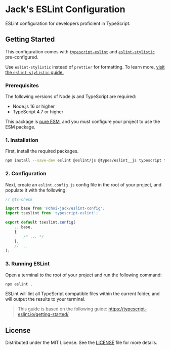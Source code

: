 # Jack's ESLint Configuration

ESLint configuration for developers proficient in TypeScript.

## Getting Started

This configuration comes with [`typescript-eslint`](https://typescript-eslint.io/) and [`eslint-stylistic`](https://eslint.style/) pre-configured.

Use `eslint-stylistic` instead of `prettier` for formatting. To learn more, [visit the `eslint-stylistic` guide.](https://eslint.style/guide/why)

### Prerequisites

The following versions of Node.js and TypeScript are required:

- Node.js 16 or higher
- TypeScript 4.7 or higher

This package is [pure ESM](https://gist.github.com/sindresorhus/a39789f98801d908bbc7ff3ecc99d99c), and you must configure your project to use the ESM package.

### 1. Installation

First, install the required packages.

```sh
npm install --save-dev eslint @eslint/js @types/eslint__js typescript typescript-eslint @stylistic/eslint-plugin @choi-jack/eslint-config
```

### 2. Configuration

Next, create an `eslint.config.js` config file in the root of your project, and populate it with the following:

```typescript
// @ts-check

import base from '@choi-jack/eslint-config';
import tseslint from 'typescript-eslint';

export default tseslint.config(
    ...base,
    {
        /* ... */
    },
    // ...
);
```

### 3. Running ESLint

Open a terminal to the root of your project and run the following command:

```sh
npx eslint .
```

ESLint will lint all TypeScript compatible files within the current folder, and will output the results to your terminal.

> This guide is based on the following guide: <https://typescript-eslint.io/getting-started/>

## License

Distributed under the MIT License. See the [LICENSE](https://github.com/choi-jack/eslint-config/blob/main/LICENSE) file for more details.
